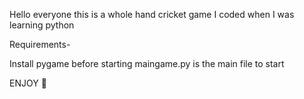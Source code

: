 Hello everyone this is a whole hand cricket game I coded when I was learning python

Requirements-

Install pygame before starting
maingame.py is the main file to start


ENJOY 🤍
